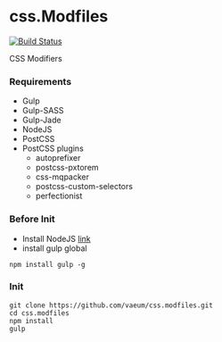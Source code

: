 # css.Modfiles

[![Build Status](https://travis-ci.org/vaeum/css.modfiles.svg?branch=master)](https://travis-ci.org/vaeum/css.modfiles)

CSS Modifiers

### Requirements
  - Gulp
  - Gulp-SASS
  - Gulp-Jade
  - NodeJS
  - PostCSS
  - PostCSS plugins
    - autoprefixer
    - postcss-pxtorem
    - css-mqpacker
    - postcss-custom-selectors
    - perfectionist

### Before Init

- Install NodeJS [link](https://nodejs.org/)
- install gulp global

```
npm install gulp -g
```

### Init

```
git clone https://github.com/vaeum/css.modfiles.git
cd css.modfiles
npm install
gulp
```
